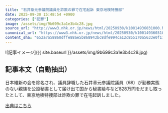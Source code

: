 ```yaml
---
title: "石井章元参議院議員を詐欺の罪で在宅起訴 東京地検特捜部"
date: 2025-09-30 15:48:54 +0900
categories: ["犯罪"]
image: /assets/img/9b699c3a1e3b4c28.jpg
source_url: "http://www3.nhk.or.jp/news/html/20250930/k10014936031000.html"
canonical_url: "https://www3.nhk.or.jp/news/html/20250930/k10014936031000.html"
content_sha: "652a7a58860dffe88ae5b868943bc8dfe994ca12c855170a5633e0f1714ca519"
---
```


![記事イメージ]({{ site.baseurl }}/assets/img/9b699c3a1e3b4c28.jpg)

## 記事本文（自動抽出）
<div><div class="content--detail-body">
						<p class="content--summary">日本維新の会を除名され、議員辞職した石井章元参議院議員（68）が勤務実態のない親族を公設秘書として届け出て国から秘書給与など828万円をだまし取ったとして、東京地検特捜部は詐欺の罪で在宅起訴しました。</p>
					</div>
				</div>

[出典はこちら](http://www3.nhk.or.jp/news/html/20250930/k10014936031000.html)
